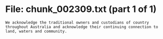 ﻿# File: chunk_002309.txt (part 1 of 1)
```
We acknowledge the traditional owners and custodians of country throughout Australia and acknowledge their continuing connection to land, waters and community.
```

